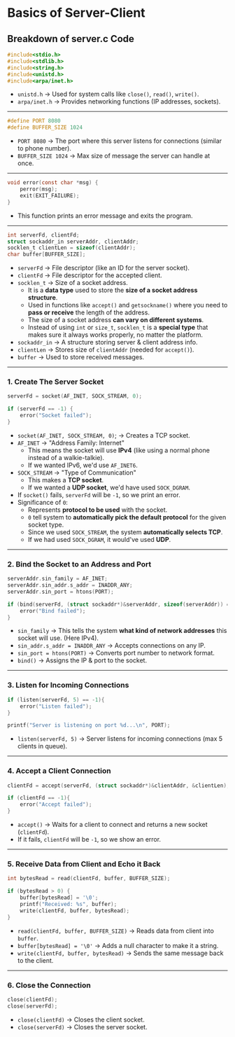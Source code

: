 # Basics of Server-Client

## Breakdown of server.c Code

```C
#include<stdio.h>
#include<stdlib.h>
#include<string.h>
#include<unistd.h>
#include<arpa/inet.h>
```

- `unistd.h` → Used for system calls like `close()`, `read()`, `write()`.
- `arpa/inet.h` → Provides networking functions (IP addresses, sockets).

***

```C
#define PORT 8080
#define BUFFER_SIZE 1024
```

- `PORT 8080` → The port where this server listens for connections (similar to phone number).
- `BUFFER_SIZE 1024` → Max size of message the server can handle at once.

***

```C
void error(const char *msg) {
    perror(msg);
    exit(EXIT_FAILURE);
}
```

- This function prints an error message and exits the program.

***

```C
int serverFd, clientFd;
struct sockaddr_in serverAddr, clientAddr;
socklen_t clientLen = sizeof(clientAddr);
char buffer[BUFFER_SIZE];
```

- `serverFd` → File descriptor (like an ID for the server socket).
- `clientFd` → File descriptor for the accepted client.
- `socklen_t` → Size of a socket address.
    - It is a **data type** used to store the **size of a socket address structure**.
    - Used in functions like `accept()` and `getsockname()` where you need to **pass or receive** the length of the address.
    - The size of a socket address **can vary on different systems**.
    - Instead of using `int` or `size_t`, `socklen_t` is a **special type** that makes sure it always works properly, no matter the platform.
- `sockaddr_in` → A structure storing server & client address info.
- `clientLen` → Stores size of `clientAddr` (needed for `accept()`).
- `buffer` → Used to store received messages.

***

### 1. Create The Server Socket

```C
serverFd = socket(AF_INET, SOCK_STREAM, 0);

if (serverFd == -1) {
    error("Socket failed");
}
```

- `socket(AF_INET, SOCK_STREAM, 0)`; → Creates a TCP socket.
- `AF_INET` → "Address Family: Internet"
    - This means the socket will use **IPv4** (like using a normal phone instead of a walkie-talkie).
    - If we wanted IPv6, we'd use `AF_INET6`.
- `SOCK_STREAM` → "Type of Communication"
    - This makes a **TCP socket**.
    - If we wanted a **UDP socket**, we'd have used `SOCK_DGRAM`.
- If `socket()` fails, `serverFd` will be `-1`, so we print an error.
- Significance of `0`:
    - Represents **protocol to be used** with the socket.
    - `0` tell system to **automatically pick the default protocol** for the given socket type.
    - Since we used `SOCK_STREAM`, the system **automatically selects TCP**.
    - If we had used `SOCK_DGRAM`, it would've used **UDP**.

***

### 2. Bind the Socket to an Address and Port

```C
serverAddr.sin_family = AF_INET;
serverAddr.sin_addr.s_addr = INADDR_ANY;
serverAddr.sin_port = htons(PORT);

if (bind(serverFd, (struct sockaddr*)&serverAddr, sizeof(serverAddr)) == -1){
    error("Bind failed");
}
```

- `sin_family` → This tells the system **what kind of network addresses** this socket will use. (Here IPv4).
- `sin_addr.s_addr = INADDR_ANY` → Accepts connections on any IP.
- `sin_port = htons(PORT)` → Converts port number to network format.
- `bind()` → Assigns the IP & port to the socket.

***

### 3. Listen for Incoming Connections

```C
if (listen(serverFd, 5) == -1){
    error("Listen failed");
}

printf("Server is listening on port %d...\n", PORT);
```

- `listen(serverFd, 5)` → Server listens for incoming connections (max 5 clients in queue).

***

### 4. Accept a Client Connection

```C
clientFd = accept(serverFd, (struct sockaddr*)&clientAddr, &clientLen);

if (clientFd == -1){
    error("Accept failed");
}
```

- `accept()` → Waits for a client to connect and returns a new socket (`clientFd`).
- If it fails, `clientFd` will be `-1`, so we show an error.

***

### 5. Receive Data from Client and Echo it Back

```C
int bytesRead = read(clientFd, buffer, BUFFER_SIZE);

if (bytesRead > 0) {
    buffer[bytesRead] = '\0';
    printf("Received: %s", buffer);
    write(clientFd, buffer, bytesRead);
}
```

- `read(clientFd, buffer, BUFFER_SIZE)` → Reads data from client into `buffer`.
- `buffer[bytesRead] = '\0'` → Adds a null character to make it a string.
- `write(clientFd, buffer, bytesRead)` → Sends the same message back to the client.

***

### 6. Close the Connection

```C
close(clientFd);
close(serverFd);
```

- `close(clientFd)` → Closes the client socket.
- `close(serverFd)` → Closes the server socket.
